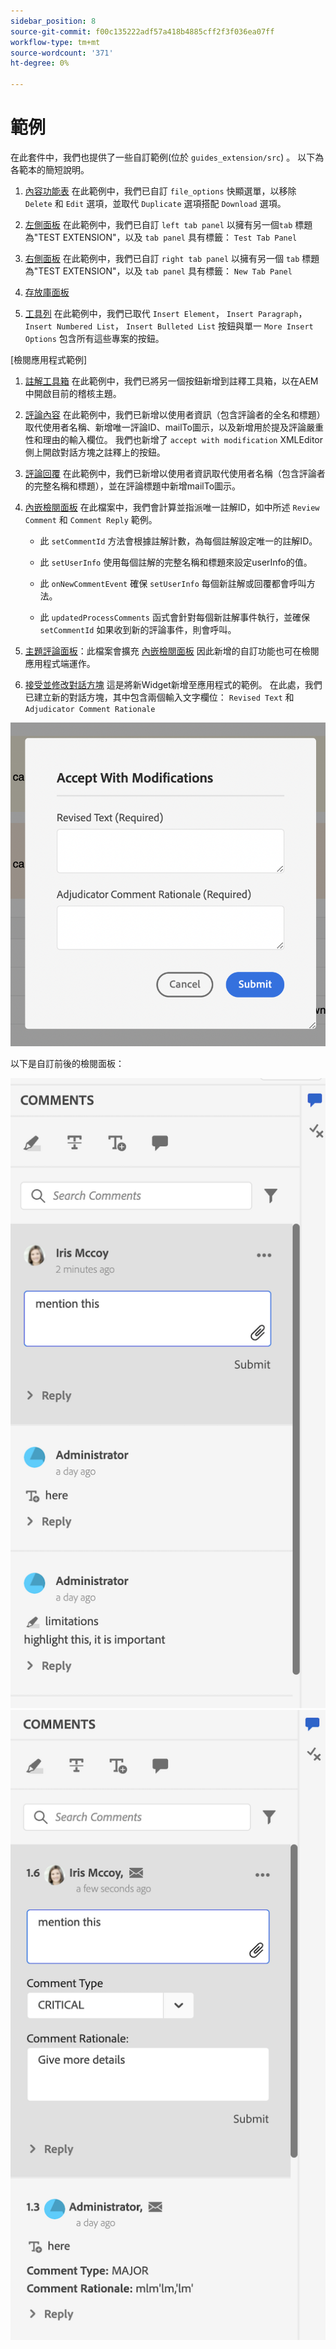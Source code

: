 ```yaml
---
sidebar_position: 8
source-git-commit: f00c135222adf57a418b4885cff2f3f036ea07ff
workflow-type: tm+mt
source-wordcount: '371'
ht-degree: 0%

---
```



# 範例

在此套件中，我們也提供了一些自訂範例(位於 `guides_extension/src`) 。 以下為各範本的簡短說明。

1. [內容功能表](./../../src/file_options.ts)
在此範例中，我們已自訂 `file_options` 快顯選單，以移除 `Delete` 和 `Edit` 選項，並取代 `Duplicate` 選項搭配 `Download` 選項。

2. [左側面板](../../src/left_panel_container.ts)
在此範例中，我們已自訂 `left tab panel` 以擁有另一個`tab` 標題為&quot;TEST EXTENSION&quot;，以及 `tab panel` 具有標籤： `Test Tab Panel`

3. [右側面板](../../src/right_panel_container.ts)
在此範例中，我們已自訂 `right tab panel` 以擁有另一個 `tab` 標題為&quot;TEST EXTENSION&quot;，以及 `tab panel` 具有標籤： `New Tab Panel`

4. [存放庫面板](../../src/repository_panel.ts)

5. [工具列](../../src/toolbar.ts)
在此範例中，我們已取代 `Insert Element`， `Insert Paragraph`， `Insert Numbered List`， `Insert Bulleted List` 按鈕與單一 `More Insert Options` 包含所有這些專案的按鈕。

[檢閱應用程式範例]

1. [註解工具箱](../../src/review_app_examples/annotation_extension.ts)
在此範例中，我們已將另一個按鈕新增到註釋工具箱，以在AEM中開啟目前的稽核主題。

2. [評論內容](../../src/review_app_examples/review_comment.ts)
在此範例中，我們已新增以使用者資訊（包含評論者的全名和標題）取代使用者名稱、新增唯一評論ID、mailTo圖示，以及新增用於提及評論嚴重性和理由的輸入欄位。
我們也新增了 `accept with modification` XMLEditor側上開啟對話方塊之註釋上的按鈕。

3. [評論回覆](../../src/review_app_examples/comment_reply.ts)
在此範例中，我們已新增以使用者資訊取代使用者名稱（包含評論者的完整名稱和標題），並在評論標題中新增mailTo圖示。

4. [內嵌檢閱面板](../../src/review_app_examples/inline_review_panel.ts)
在此檔案中，我們會計算並指派唯一註解ID，如中所述 `Review Comment` 和 `Comment Reply` 範例。
   - 此 `setCommentId` 方法會根據註解計數，為每個註解設定唯一的註解ID。

   - 此 `setUserInfo` 使用每個註解的完整名稱和標題來設定userInfo的值。

   - 此 `onNewCommentEvent` 確保 `setUserInfo` 每個新註解或回覆都會呼叫方法。

   - 此 `updatedProcessComments` 函式會針對每個新註解事件執行，並確保 `setCommentId` 如果收到新的評論事件，則會呼叫。

5. [主題評論面板](../../src/review_app_examples/topic_reviews.ts)：此檔案會擴充 [內嵌檢閱面板](../../src/review_app_examples/inline_review_panel.ts) 因此新增的自訂功能也可在檢閱應用程式端運作。

6. [接受並修改對話方塊](../../src/review_app_examples/accept_with_modification_dialog.ts)
這是將新Widget新增至應用程式的範例。 在此處，我們已建立新的對話方塊，其中包含兩個輸入文字欄位： `Revised Text` 和 `Adjudicator Comment Rationale`

![接受並修改對話方塊](./imgs/accept_with_modification_dialogue.png)

以下是自訂前後的檢閱面板：

![檢閱面板；](./imgs/review_panel.png)
![接受並修改對話方塊](./imgs/customised_review_panel.png)
